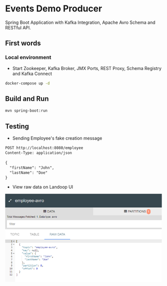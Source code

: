 # Events Demo Producer

Spring Boot Application with Kafka Integration, Apache Avro Schema and RESTful API.

## First words

### Local environment

* Start Zookeeper, Kafka Broker, JMX Ports, REST Proxy, Schema Registry and Kafka Connect

```sh
docker-compose up -d
```

## Build and Run

```sh
mvn spring-boot:run
```

## Testing

* Sending Employee's fake creation message

```http
POST http://localhost:8080/employee
Content-Type: application/json

{
  "firstName": "John",
  "lastName": "Doe"
}
```

* View raw data on Landoop UI

<center>
    <img src="./docs/screen-1.png" alt="Landoop UI Example">
</center>